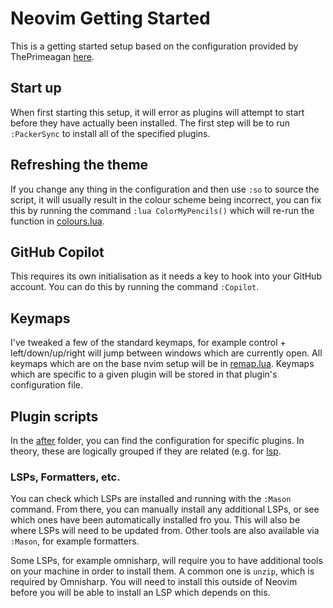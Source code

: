# Neovim Getting Started

This is a getting started setup based on the configuration provided by ThePrimeagan [here](https://github.com/ThePrimeagen/init.lua).

## Start up

When first starting this setup, it will error as plugins will attempt to start before they have actually been installed. The first step will be to run `:PackerSync` to install all of the specified plugins.

## Refreshing the theme

If you change any thing in the configuration and then use `:so` to source the script, it will usually result in the colour scheme being incorrect, you can fix this by running the command `:lua ColorMyPencils()` which will re-run the function in [colours.lua](./after/plugin/colours.lua).

## GitHub Copilot

This requires its own initialisation as it needs a key to hook into your GitHub account. You can do this by running the command `:Copilot`.

## Keymaps

I've tweaked a few of the standard keymaps, for example control + left/down/up/right will jump between windows which are currently open. All keymaps which are on the base nvim setup will be in [remap.lua](./lua/cwrenhold/remap.lua). Keymaps which are specific to a given plugin will be stored in that plugin's configuration file.

## Plugin scripts

In the [after](./after/plugin/) folder, you can find the configuration for specific plugins. In theory, these are logically grouped if they are related (e.g. for [lsp](./after/plugin/lsp.lua).

### LSPs, Formatters, etc.

You can check which LSPs are installed and running with the `:Mason` command. From there, you can manually install any additional LSPs, or see which ones have been automatically installed fro you. This will also be where LSPs will need to be updated from. Other tools are also available via `:Mason`, for example formatters.

Some LSPs, for example omnisharp, will require you to have additional tools on your machine in order to install them. A common one is `unzip`, which is required by Omnisharp. You will need to install this outside of Neovim before you will be able to install an LSP which depends on this.
